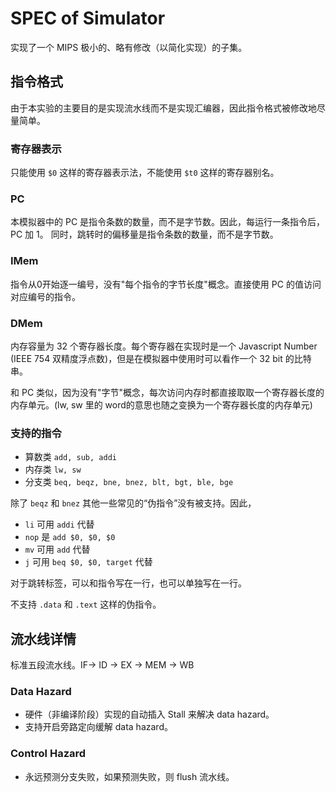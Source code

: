 # SPEC of Simulator

实现了一个 MIPS 极小的、略有修改（以简化实现）的子集。

## 指令格式

由于本实验的主要目的是实现流水线而不是实现汇编器，因此指令格式被修改地尽量简单。

### 寄存器表示

只能使用 `$0` 这样的寄存器表示法，不能使用 `$t0` 这样的寄存器别名。

### PC

本模拟器中的 PC 是指令条数的数量，而不是字节数。因此，每运行一条指令后，PC 加 1。
同时，跳转时的偏移量是指令条数的数量，而不是字节数。

### IMem

指令从0开始逐一编号，没有"每个指令的字节长度"概念。直接使用 PC 的值访问对应编号的指令。

### DMem

内存容量为 32 个寄存器长度。每个寄存器在实现时是一个 Javascript Number (IEEE 754 双精度浮点数)，但是在模拟器中使用时可以看作一个 32 bit 的比特串。

和 PC 类似，因为没有"字节"概念，每次访问内存时都直接取取一个寄存器长度的内存单元。(lw, sw 里的 word的意思也随之变换为一个寄存器长度的内存单元)

### 支持的指令

- 算数类 `add, sub, addi`
- 内存类 `lw, sw`
- 分支类 `beq, beqz, bne, bnez, blt, bgt, ble, bge`

除了 `beqz` 和 `bnez` 其他一些常见的“伪指令”没有被支持。因此，
  - `li` 可用 `addi` 代替
  - `nop` 是 `add $0, $0, $0`
  - `mv` 可用 `add` 代替
  - `j` 可用 `beq $0, $0, target` 代替

对于跳转标签，可以和指令写在一行，也可以单独写在一行。

不支持 `.data` 和 `.text` 这样的伪指令。


## 流水线详情

标准五段流水线。IF-> ID -> EX -> MEM -> WB

### Data Hazard

- 硬件（非编译阶段）实现的自动插入 Stall 来解决 data hazard。
- 支持开启旁路定向缓解 data hazard。

### Control Hazard

- 永远预测分支失败，如果预测失败，则 flush 流水线。

